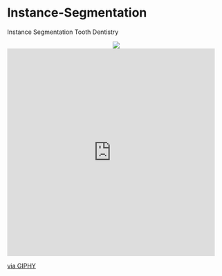 # Instance-Segmentation
Instance Segmentation Tooth Dentistry



<div align="center">
    <img src="https://giphy.com/embed/b3CSfRaRY9YSj23H34?raw=true">
  </div>
  
<iframe src="https://giphy.com/embed/b3CSfRaRY9YSj23H34" width="480" height="480" frameBorder="0" class="giphy-embed" allowFullScreen></iframe><p><a href="https://giphy.com/gifs/b3CSfRaRY9YSj23H34">via GIPHY</a></p>
